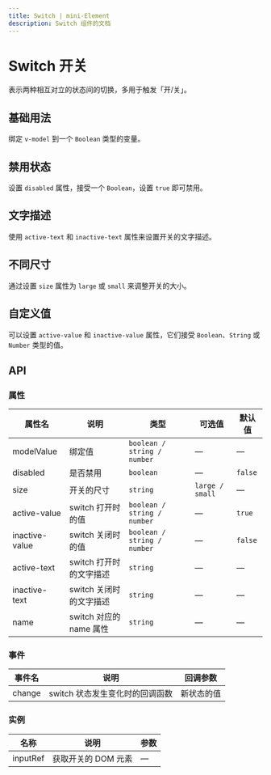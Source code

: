 ```yaml
---
title: Switch | mini-Element
description: Switch 组件的文档
---
```


# Switch 开关

表示两种相互对立的状态间的切换，多用于触发「开/关」。

## 基础用法

绑定 `v-model` 到一个 `Boolean` 类型的变量。

<preview path="../demo/Switch/Basic.vue" title="基础用法" description="Switch 组件的基础用法"></preview>

## 禁用状态

设置 `disabled` 属性，接受一个 `Boolean`，设置 `true` 即可禁用。

<preview path="../demo/Switch/Disabled.vue" title="禁用状态" description="通过 disabled 属性设置开关为禁用状态"></preview>

## 文字描述

使用 `active-text` 和 `inactive-text` 属性来设置开关的文字描述。

<preview path="../demo/Switch/Text.vue" title="文字描述" description="带有文字描述的开关"></preview>

## 不同尺寸

通过设置 `size` 属性为 `large` 或 `small` 来调整开关的大小。

<preview path="../demo/Switch/Size.vue" title="不同尺寸" description="提供大、默认、小三种尺寸的开关"></preview>

## 自定义值

可以设置 `active-value` 和 `inactive-value` 属性，它们接受 `Boolean`、`String` 或 `Number` 类型的值。

<preview path="../demo/Switch/CustomValue.vue" title="自定义值" description="设置开关的自定义值"></preview>

## API

### 属性

| 属性名         | 说明                      | 类型                       | 可选值         | 默认值  |
| -------------- | ------------------------- | -------------------------- | -------------- | ------- |
| modelValue     | 绑定值                    | `boolean / string / number` | —              | —       |
| disabled       | 是否禁用                  | `boolean`                  | —              | `false` |
| size           | 开关的尺寸                | `string`                   | `large / small` | —       |
| active-value   | switch 打开时的值         | `boolean / string / number` | —              | `true`  |
| inactive-value | switch 关闭时的值         | `boolean / string / number` | —              | `false` |
| active-text    | switch 打开时的文字描述   | `string`                   | —              | —       |
| inactive-text  | switch 关闭时的文字描述   | `string`                   | —              | —       |
| name           | switch 对应的 name 属性   | `string`                   | —              | —       |

### 事件

| 事件名 | 说明                           | 回调参数                    |
| ------ | ------------------------------ | --------------------------- |
| change | switch 状态发生变化时的回调函数 | 新状态的值                  |

### 实例

| 名称     | 说明                | 参数 |
| -------- | ------------------- | ---- |
| inputRef | 获取开关的 DOM 元素 | —    |